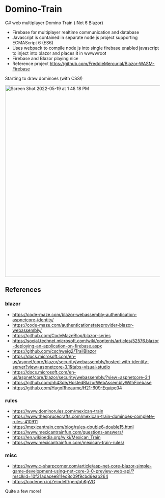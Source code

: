 # Domino-Train
C# web multiplayer Domino Train (.Net 6 Blazor)

* Firebase for multiplayer realtime communication and database
* Javascript is contained in separate node js project supporting ECMAScript 6 (ES6)
* Uses webpack to compile node js into single firebase enabled javascript to inject into blazor and places it in wwwwroot
* Firebase and Blazor playing nice
* Reference project https://github.com/FreddieMercurial/Blazor-WASM-Firebase

Starting to draw dominoes (with CSS!)

  <img width="623" alt="Screen Shot 2022-05-19 at 1 48 18 PM" src="https://user-images.githubusercontent.com/3766240/169412837-8a608bee-f0af-4bf6-9a43-62fcb701ad7c.png">

## References
### blazor
* https://code-maze.com/blazor-webassembly-authentication-aspnetcore-identity/
* https://code-maze.com/authenticationstateprovider-blazor-webassembly/
* https://github.com/CodeMazeBlog/blazor-series
* https://social.technet.microsoft.com/wiki/contents/articles/52576.blazor-deploying-an-application-on-firebase.aspx
* https://github.com/cschweig2/TrailBlazor
* https://docs.microsoft.com/en-us/aspnet/core/blazor/security/webassembly/hosted-with-identity-server?view=aspnetcore-3.1&tabs=visual-studio
* https://docs.microsoft.com/en-us/aspnet/core/blazor/security/webassembly/?view=aspnetcore-3.1
* https://github.com/nh43de/HostedBlazorWebAssemblyWithFirebase
* https://github.com/HugoRheaume/H21-609-Equipe04
### rules
* https://www.dominorules.com/mexican-train
* https://www.thesprucecrafts.com/mexican-train-dominoes-complete-rules-410911
* https://mexicantrain.com/blog/rules-double6-double15.html
* https://www.mexicantrainfun.com/questions-answers/
* https://en.wikipedia.org/wiki/Mexican_Train
* https://www.mexicantrainfun.com/mexican-train-rules/
### misc
* https://www.c-sharpcorner.com/article/asp-net-core-blazor-simple-game-development-using-net-core-3-0-preview-web-api/?msclkid=10f31adacee811ec8c09f9cbd6eab264
* https://codepen.io/Zeindelf/pen/qbKgVG

Quite a few more!
